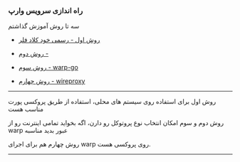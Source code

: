### راه اندازی سرویس وارپ

سه تا روش آموزش گذاشتم


- [روش اول - رسمی خود کلاد فلر](https://github.com/ExtremeDot/vpn_setups/blob/main/FullSteps/WARP-Setup/Method-A.md)

- [روش دوم - ](https://github.com/ExtremeDot/vpn_setups/blob/main/FullSteps/WARP-Setup/Method-B.md)

- [روش سوم - warp-go](https://github.com/ExtremeDot/vpn_setups/blob/main/FullSteps/WARP-Setup/Method-C.md)

- [روش چهارم - wireproxy](https://github.com/ExtremeDot/vpn_setups/blob/main/FullSteps/WARP-Setup/Method-D-WireProxy.md)

***

روش اول برای استفاده روی سیستم های محلی، استفاده از طریق پروکسی پورت مناسب هست

روش دوم و سوم امکان انتخاب نوع پروتوکل رو دارن، اگه بخواید تمامی اینترنت رو از warp عبور بدید مناسبه

روش چهارم هم برای اجرای warp روی پروکسی هست.

---
